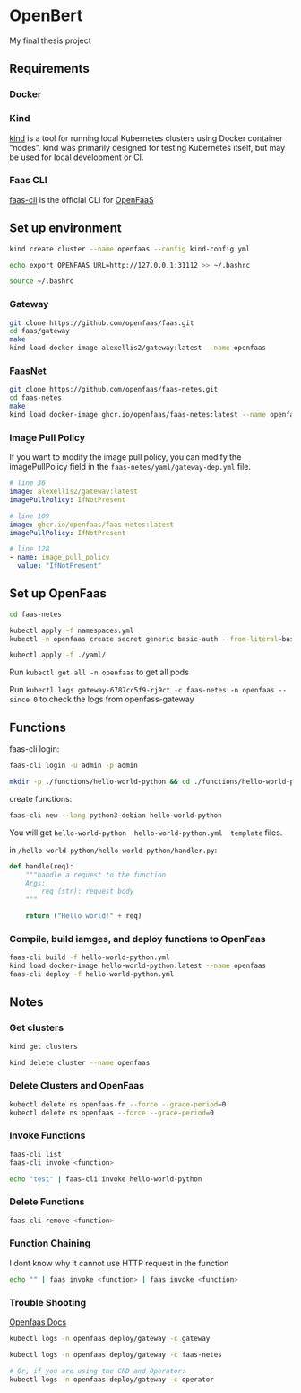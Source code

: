 # OpenBert

My final thesis project

## Requirements

### Docker

### Kind

[kind](https://kind.sigs.k8s.io/) is a tool for running local Kubernetes clusters using Docker container “nodes”.
kind was primarily designed for testing Kubernetes itself, but may be used for local development or CI.

### Faas CLI

[faas-cli](https://github.com/openfaas/faas-cli) is the official CLI for [OpenFaaS](https://github.com/openfaas/faas)

## Set up environment

```bash
kind create cluster --name openfaas --config kind-config.yml

echo export OPENFAAS_URL=http://127.0.0.1:31112 >> ~/.bashrc

source ~/.bashrc
```

### Gateway

```bash
git clone https://github.com/openfaas/faas.git
cd faas/gateway
make
kind load docker-image alexellis2/gateway:latest --name openfaas
```

### FaasNet

```bash
git clone https://github.com/openfaas/faas-netes.git
cd faas-netes
make
kind load docker-image ghcr.io/openfaas/faas-netes:latest --name openfaas
```

### Image Pull Policy

If you want to modify the image pull policy, you can modify the imagePullPolicy field in the `faas-netes/yaml/gateway-dep.yml` file.

```yml
# line 36
image: alexellis2/gateway:latest
imagePullPolicy: IfNotPresent

# line 109
image: ghcr.io/openfaas/faas-netes:latest
imagePullPolicy: IfNotPresent

# line 128
- name: image_pull_policy
  value: "IfNotPresent"
```

## Set up OpenFaas

```bash
cd faas-netes

kubectl apply -f namespaces.yml
kubectl -n openfaas create secret generic basic-auth --from-literal=basic-auth-user=admin --from-literal=basic-auth-password=admin

kubectl apply -f ./yaml/
```

Run `kubectl get all -n openfaas` to get all pods

Run `kubectl logs gateway-6787cc5f9-rj9ct -c faas-netes -n openfaas --since 0` to check the logs from openfass-gateway

## Functions

faas-cli login:

```bash
faas-cli login -u admin -p admin
```

```bash
mkdir -p ./functions/hello-world-python && cd ./functions/hello-world-python
```

create functions:

```bash
faas-cli new --lang python3-debian hello-world-python
```

You will get `hello-world-python  hello-world-python.yml  template` files.

in `/hello-world-python/hello-world-python/handler.py`:

```python
def handle(req):
    """handle a request to the function
    Args:
        req (str): request body
    """

    return ("Hello world!" + req)
```

### Compile, build iamges, and deploy functions to OpenFaas

```bash
faas-cli build -f hello-world-python.yml
kind load docker-image hello-world-python:latest --name openfaas
faas-cli deploy -f hello-world-python.yml
```

## Notes

### Get clusters

```bash
kind get clusters

kind delete cluster --name openfaas
```

### Delete Clusters and OpenFaas

```bash
kubectl delete ns openfaas-fn --force --grace-period=0
kubectl delete ns openfaas --force --grace-period=0
```

### Invoke Functions

```bash
faas-cli list
faas-cli invoke <function>

echo "test" | faas-cli invoke hello-world-python
```

### Delete Functions

```bash
faas-cli remove <function>
```

### Function Chaining

I dont know why it cannot use HTTP request in the function

```bash
echo "" | faas invoke <function> | faas invoke <function>
```


### Trouble Shooting
[Openfaas Docs](https://docs.openfaas.com/deployment/troubleshooting/)

```bash
kubectl logs -n openfaas deploy/gateway -c gateway
```


```bash
kubectl logs -n openfaas deploy/gateway -c faas-netes

# Or, if you are using the CRD and Operator:
kubectl logs -n openfaas deploy/gateway -c operator
```